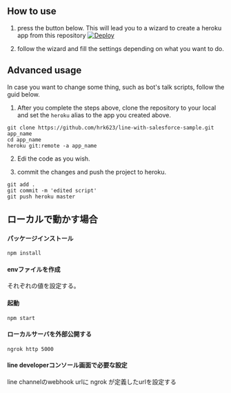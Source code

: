 ## How to use

1. press the button below. This will lead you to a wizard to create a heroku app from this repository
[![Deploy](https://www.herokucdn.com/deploy/button.svg)](https://heroku.com/deploy)

2. follow the wizard and fill the settings depending on what you want to do.

## Advanced usage
In case you want to change some thing, such as bot's talk scripts, follow the guid below.

1. After you complete the steps above, clone the repository to your local and set the `heroku` alias to the app you created above.
```
git clone https://github.com/hrk623/line-with-salesforce-sample.git app_name
cd app_name
heroku git:remote -a app_name
```

2. Edi the code as you wish.

3. commit the changes and push the project to heroku.
```
git add .
git commit -m 'edited script'
git push heroku master
```


## ローカルで動かす場合

#### パッケージインストール
```
npm install
```

#### envファイルを作成
それぞれの値を設定する。

#### 起動
```
npm start
```

#### ローカルサーバを外部公開する
```
ngrok http 5000
```

#### line developerコンソール画面で必要な設定
line channelのwebhook urlに ngrok が定義したurlを設定する
